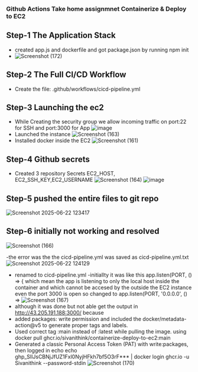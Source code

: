 ### Github Actions Take home assignmnet Containerize & Deploy to EC2
## Step-1 The Application Stack
- created app.js and dockerfile and got package.json by  running npm init
- ![Screenshot (172)](https://github.com/user-attachments/assets/647a07ed-1c82-4da3-bbe4-23f008fcffe1)
## Step-2 The Full CI/CD Workflow
- Create the file: .github/workflows/cicd-pipeline.yml
## Step-3 Launching the ec2
- While Creating the security group  we allow incoming traffic on port:22 for SSH and port:3000 for App
![image](https://github.com/user-attachments/assets/88ac0f2b-a12a-457a-b023-fc83b6e55ff8)
- Launched the instance 
![Screenshot (163)](https://github.com/user-attachments/assets/d3b1222d-a185-47f4-8c1a-30f3b77de29f)
- Installed docker inside the EC2
![Screenshot (161)](https://github.com/user-attachments/assets/5fd8c101-6a19-448b-8d2a-5bc33c42d5b4)
## Step-4 Github secrets
- Created 3 repository Secrets EC2_HOST, EC2_SSH_KEY,EC2_USERNAME
![Screenshot (164)](https://github.com/user-attachments/assets/36bb505c-b3b4-487b-8f59-c20b99fc822e)
![image](https://github.com/user-attachments/assets/37a017fe-f67f-4895-934c-6732db39d327)
## Step-5 pushed the entire files to git repo
![Screenshot 2025-06-22 123417](https://github.com/user-attachments/assets/a439266f-617b-4ad2-9ac9-a7c58775129e)

## Step-6 initially not working and resolved 
![Screenshot (166)](https://github.com/user-attachments/assets/4b956cb6-9659-4bfe-92fe-98b6fcbf0e01)

-the error was the the cicd-pipeline.yml was saved as cicd-pipeline.yml.txt 
![Screenshot 2025-06-22 124129](https://github.com/user-attachments/assets/6fe10608-7434-41be-b55b-cfb4e6e52766)
- renamed to cicd-pipeline.yml
-initiallty it was like this app.listen(PORT, () => { which mean the app is listening to only the local host inside the container and  which cannot be accesed by the outside the EC2 instance even the port 3000 is  open so changed to app.listen(PORT, '0.0.0.0', () =>
![Screenshot (167)](https://github.com/user-attachments/assets/9ab48a2d-1898-4603-8f80-3d0794b366ea)
- although it was done but not able get the output in http://43.205.191.188:3000/ because
- added packages: write permission and included the docker/metadata-action@v5 to generate proper tags and labels.
- Used correct tag :main instead of :latest while pulling the image. using docker pull ghcr.io/sivanithink/containerize-deploy-to-ec2:main
- Generated a classic Personal Access Token (PAT) with write:packages, then logged in echo echo ghp_SlIJsCBNjJfUZ1Fxl0NyjHFkh7bf5O3rF*** | docker login ghcr.io -u Sivanithink --password-stdin
![Screenshot (170)](https://github.com/user-attachments/assets/352cfee4-5def-4ecc-84da-6d2a59cd28a1)
